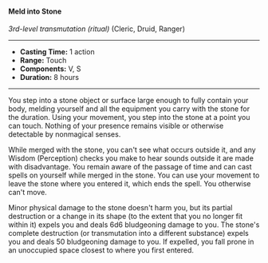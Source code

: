 #### Meld into Stone
*3rd-level transmutation (ritual)* (Cleric, Druid, Ranger)
___
- **Casting Time:** 1 action
- **Range:** Touch
- **Components:** V, S
- **Duration:** 8 hours
---
You step into a stone object or surface large enough to fully contain your body, melding yourself and all the equipment you carry with the stone for the duration. Using your movement, you step into the stone at a point you can touch. Nothing of your presence remains visible or otherwise detectable by nonmagical senses.

While merged with the stone, you can't see what occurs outside it, and any Wisdom (Perception) checks you make to hear sounds outside it are made with disadvantage. You remain aware of the passage of time and can cast spells on yourself while merged in the stone. You can use your movement to leave the stone where you entered it, which ends the spell. You otherwise can't move.

Minor physical damage to the stone doesn't harm you, but its partial destruction or a change in its shape (to the extent that you no longer fit within it) expels you and deals 6d6 bludgeoning damage to you. The stone's complete destruction (or transmutation into a different substance) expels you and deals 50 bludgeoning damage to you. If expelled, you fall prone in an unoccupied space closest to where you first entered.